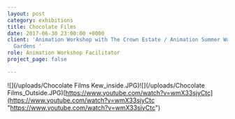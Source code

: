 ```yaml
---
layout: post
category: exhibitions
title: Chocolate Films
date: 2017-06-30 23:00:00 +0000
client: 'Animation Workshop with The Crown Estate / Animation Summer Workshop at Kew
  Gardens '
role: Animation Workshop Facilitator
project_page: false

---
```

![](/uploads/Chocolate Films Kew_inside.JPG)![](/uploads/Chocolate Films_Outside.JPG)[https://www.youtube.com/watch?v=wmX33sjyCtc](https://www.youtube.com/watch?v=wmX33sjyCtc "https://www.youtube.com/watch?v=wmX33sjyCtc")